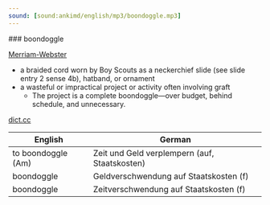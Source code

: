 ```yaml
---
sound: [sound:ankimd/english/mp3/boondoggle.mp3]
---
```


\### boondoggle

[Merriam-Webster](https://www.merriam-webster.com/dictionary/boondoggle)

- a braided cord worn by Boy Scouts as a neckerchief slide (see slide entry 2 sense 4b), hatband, or ornament
- a wasteful or impractical project or activity often involving graft
    - The project is a complete boondoggle—over budget, behind schedule, and unnecessary.

[dict.cc](https://www.dict.cc/boondoggle)

| English        | German       |
| -------------- | ------------ |
| to boondoggle (Am) | Zeit und Geld verplempern (auf, Staatskosten) |
| boondoggle | Geldverschwendung auf Staatskosten (f) |
| boondoggle | Zeitverschwendung auf Staatskosten (f) |
